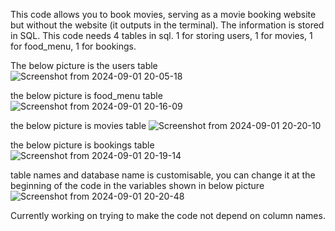 This code allows you to book movies, serving as a movie booking website but without the website (it outputs in the terminal). 
The information is stored in SQL.
This code needs 4 tables in sql. 1 for storing users, 1 for movies, 1 for food_menu, 1 for bookings.


The below picture is the users table
![Screenshot from 2024-09-01 20-05-18](https://github.com/user-attachments/assets/adc2a97a-2be5-47d9-a6f1-335903a9e0d3)


the below picture is food_menu table
![Screenshot from 2024-09-01 20-16-09](https://github.com/user-attachments/assets/b3274d11-3007-440b-94ef-fc1790b5b458)


the below picture is movies table
![Screenshot from 2024-09-01 20-20-10](https://github.com/user-attachments/assets/bfdd32a4-53b0-4833-a0f9-ef4a6a23c215)


the below picture is bookings table
![Screenshot from 2024-09-01 20-19-14](https://github.com/user-attachments/assets/0fcfde8c-b420-4ba4-ae21-576dd7056207)


table names and database name is customisable, you can change it at the beginning of the code in the variables shown in below picture
![Screenshot from 2024-09-01 20-20-48](https://github.com/user-attachments/assets/276411c5-1a39-4976-86e0-63ec17201d1d)


Currently working on trying to make the code not depend on column names.




